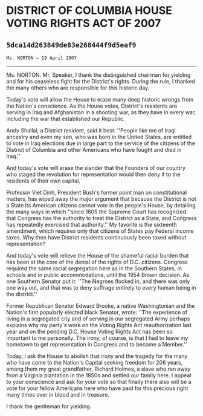# DISTRICT OF COLUMBIA HOUSE VOTING RIGHTS ACT OF 2007
## `5dca14d263849de83e268444f9d5eaf9`
`Ms. NORTON — 19 April 2007`

---


Ms. NORTON. Mr. Speaker, I thank the distinguished chairman for 
yielding and for his ceaseless fight for the District's rights. During 
the rule, I thanked the many others who are responsible for this 
historic day.

Today's vote will allow the House to erase many deep historic wrongs 
from the Nation's conscience. As the House votes, District's residents 
are serving in Iraq and Afghanistan in a shooting war, as they have in 
every war, including the war that established our Republic.

Andy Shallal, a District resident, said it best: ''People like me of 
Iraqi ancestry and even my son, who was born in the United States, are 
entitled to vote in Iraq elections due in large part to the service of 
the citizens of the District of Columbia and other Americans who have 
fought and died in Iraq.''

And today's vote will erase the slander that the Founders of our 
country who staged the revolution for representation would then deny it 
to the residents of their own capital.

Professor Viet Dinh, President Bush's former point man on 
constitutional matters, has wiped away the major argument that because 
the District is not a State its American citizens cannot vote in the 
people's House, by detailing the many ways in which ''since 1805 the 
Supreme Court has recognized that Congress has the authority to treat 
the District as a State, and Congress has repeatedly exercised that 
authority.'' My favorite is the sixteenth amendment, which requires 
only that citizens of States pay Federal income taxes. Why then have 
District residents continuously been taxed without representation?

And today's vote will relieve the House of the shameful racial burden 
that has been at the core of the denial of the rights of D.C. citizens. 
Congress required the same racial segregation here as in the Southern 
States, in schools and in public accommodations, until the 1954 Brown 
decision. As one Southern Senator put it: ''The Negroes flocked in, and 
there was only one way out, and that was to deny suffrage entirely to 
every human being in the district.''

Former Republican Senator Edward Brooke, a native Washingtonian and 
the Nation's first popularly elected black Senator, wrote: ''The 
experience of living in a segregated city and of serving in our 
segregated Army perhaps explains why my party's work on the Voting 
Rights Act reauthorization last year and on the pending D.C. House 
Voting Rights Act has been so important to me personally. The irony, of 
course, is that I had to leave my hometown to get representation in 
Congress and to become a Member.''

Today, I ask the House to abolish that irony and the tragedy for the 
many who have come to the Nation's Capital seeking freedom for 206 
years, among them my great grandfather, Richard Holmes, a slave who ran 
away from a Virginia plantation in the 1850s and settled our family 
here. I appeal to your conscience and ask for your vote so that finally 
there also will be a vote for your fellow Americans here who have paid 
for this precious right many times over in blood and in treasure.

I thank the gentleman for yielding.